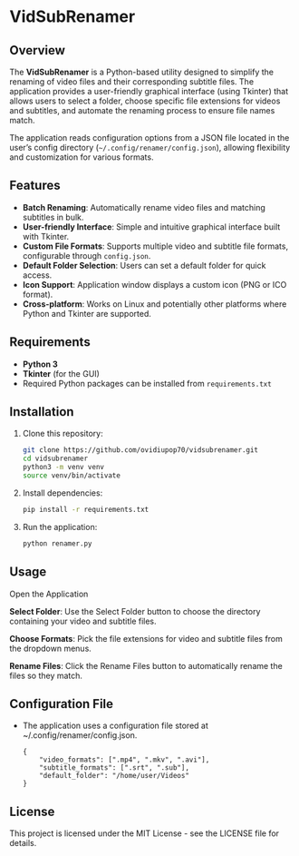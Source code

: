 # VidSubRenamer

## Overview
The **VidSubRenamer** is a Python-based utility designed to simplify the renaming of video files and their corresponding subtitle files. The application provides a user-friendly graphical interface (using Tkinter) that allows users to select a folder, choose specific file extensions for videos and subtitles, and automate the renaming process to ensure file names match.

The application reads configuration options from a JSON file located in the user’s config directory (`~/.config/renamer/config.json`), allowing flexibility and customization for various formats.

## Features
- **Batch Renaming**: Automatically rename video files and matching subtitles in bulk.
- **User-friendly Interface**: Simple and intuitive graphical interface built with Tkinter.
- **Custom File Formats**: Supports multiple video and subtitle file formats, configurable through `config.json`.
- **Default Folder Selection**: Users can set a default folder for quick access.
- **Icon Support**: Application window displays a custom icon (PNG or ICO format).
- **Cross-platform**: Works on Linux and potentially other platforms where Python and Tkinter are supported.

## Requirements
- **Python 3**
- **Tkinter** (for the GUI)
- Required Python packages can be installed from `requirements.txt`

## Installation
1. Clone this repository:
   ```bash
   git clone https://github.com/ovidiupop70/vidsubrenamer.git
   cd vidsubrenamer
   python3 -m venv venv
   source venv/bin/activate

2. Install dependencies:
   ```bash
   pip install -r requirements.txt 

3. Run the application:
	``` bash
	python renamer.py

## Usage

Open the Application

**Select Folder**: Use the Select Folder button to choose the directory containing your video and subtitle files.

**Choose Formats**: Pick the file extensions for video and subtitle files from the dropdown menus.

**Rename Files**: Click the Rename Files button to automatically rename the files so they match.


## Configuration File
* The application uses a configuration file stored at ~/.config/renamer/config.json.	
	```
	{
	    "video_formats": [".mp4", ".mkv", ".avi"],
	    "subtitle_formats": [".srt", ".sub"],
	    "default_folder": "/home/user/Videos"
	}
	```

## License
This project is licensed under the MIT License - see the LICENSE file for details.
